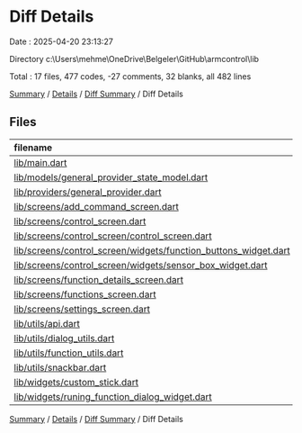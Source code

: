 # Diff Details

Date : 2025-04-20 23:13:27

Directory c:\\Users\\mehme\\OneDrive\\Belgeler\\GitHub\\armcontrol\\lib

Total : 17 files,  477 codes, -27 comments, 32 blanks, all 482 lines

[Summary](results.md) / [Details](details.md) / [Diff Summary](diff.md) / Diff Details

## Files
| filename | language | code | comment | blank | total |
| :--- | :--- | ---: | ---: | ---: | ---: |
| [lib/main.dart](/lib/main.dart) | Dart | 14 | 0 | 1 | 15 |
| [lib/models/general\_provider\_state\_model.dart](/lib/models/general_provider_state_model.dart) | Dart | 47 | 1 | 3 | 51 |
| [lib/providers/general\_provider.dart](/lib/providers/general_provider.dart) | Dart | 18 | 137 | 5 | 160 |
| [lib/screens/add\_command\_screen.dart](/lib/screens/add_command_screen.dart) | Dart | 0 | -172 | -1 | -173 |
| [lib/screens/control\_screen.dart](/lib/screens/control_screen.dart) | Dart | -668 | -33 | -52 | -753 |
| [lib/screens/control\_screen/control\_screen.dart](/lib/screens/control_screen/control_screen.dart) | Dart | 354 | 7 | 30 | 391 |
| [lib/screens/control\_screen/widgets/function\_buttons\_widget.dart](/lib/screens/control_screen/widgets/function_buttons_widget.dart) | Dart | 257 | 0 | 7 | 264 |
| [lib/screens/control\_screen/widgets/sensor\_box\_widget.dart](/lib/screens/control_screen/widgets/sensor_box_widget.dart) | Dart | 211 | 26 | 26 | 263 |
| [lib/screens/function\_details\_screen.dart](/lib/screens/function_details_screen.dart) | Dart | 167 | 2 | 15 | 184 |
| [lib/screens/functions\_screen.dart](/lib/screens/functions_screen.dart) | Dart | 9 | 1 | 2 | 12 |
| [lib/screens/settings\_screen.dart](/lib/screens/settings_screen.dart) | Dart | 24 | 0 | 0 | 24 |
| [lib/utils/api.dart](/lib/utils/api.dart) | Dart | -7 | 0 | -1 | -8 |
| [lib/utils/dialog\_utils.dart](/lib/utils/dialog_utils.dart) | Dart | 0 | 0 | 1 | 1 |
| [lib/utils/function\_utils.dart](/lib/utils/function_utils.dart) | Dart | -16 | 0 | -2 | -18 |
| [lib/utils/snackbar.dart](/lib/utils/snackbar.dart) | Dart | 7 | 0 | -3 | 4 |
| [lib/widgets/custom\_stick.dart](/lib/widgets/custom_stick.dart) | Dart | 49 | 4 | -1 | 52 |
| [lib/widgets/runing\_function\_dialog\_widget.dart](/lib/widgets/runing_function_dialog_widget.dart) | Dart | 11 | 0 | 2 | 13 |

[Summary](results.md) / [Details](details.md) / [Diff Summary](diff.md) / Diff Details
